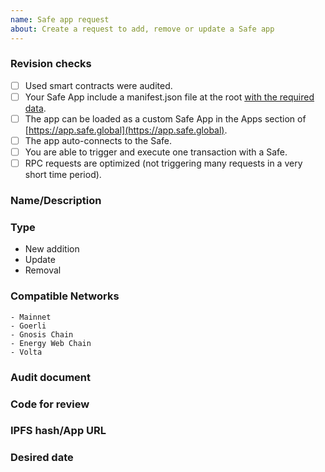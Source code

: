 ```yaml
---
name: Safe app request
about: Create a request to add, remove or update a Safe app
---
```


<!--
BEFORE SUBMITTING:
    1. Please search to make sure this request has not been opened already
    2. Please make sure that you followed the instructions at https://docs.gnosis-safe.io/build/sdks/safe-apps/releasing-your-safe-app
-->

### Revision checks
<!--
Please tell us if you did at least this checks
-->
 - [ ] Used smart contracts were audited.
 - [ ] Your Safe App include a manifest.json file at the root [with the required data](https://docs.gnosis-safe.io/build/sdks/safe-apps/releasing-your-safe-app).
 - [ ] The app can be loaded as a custom Safe App in the Apps section of [https://app.safe.global](https://app.safe.global).
 - [ ] The app auto-connects to the Safe.
 - [ ] You are able to trigger and execute one transaction with a Safe.
 - [ ] RPC requests are optimized (not triggering many requests in a very short time period).

### Name/Description
<!--
This field is optional, although we expect that the name is filled here or at issue title field.
-->

### Type
<!--
delete those which doesn't apply
-->
   - New addition
   - Update
   - Removal

### Compatible Networks
<!--
This field is optional, except when adding a new app. An app can be compatible with one or many networks.
Just list the ones that are compatible.
-->
    - Mainnet
    - Goerli
    - Gnosis Chain
    - Energy Web Chain
    - Volta

### Audit document
<!--
Link to smart contracts audit.
-->

### Code for review
<!--
Link to git repository where the app is published.
-->

### IPFS hash/App URL
<!--
If the app is already published you can provide an IPFS hash or URL.
-->

### Desired date
<!--
You can explain here if there is a desired date/blocker that should be considered to add the app before or after.
This shouldn't be used as a deadline to request the app to be added, but just some feedback for time relevant events
(eg. app shouldn't be public until some days later, a coordinated anouncement should be set together with the app launch, resources not ready until a specific date...)
-->
